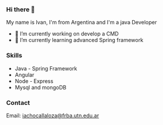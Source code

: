 ### Hi there 👋
My name is Ivan, I'm from Argentina and I'm a java Developer

- 🔭 I’m currently working on develop a CMD
- 🌱 I’m currently learning advanced Spring framework

<!--
**Igabri3l/Igabri3l** is a ✨ _special_ ✨ repository because its `README.md` (this file) appears on your GitHub profile.

Here are some ideas to get you started:

- 🔭 I’m currently working on ...
- 🌱 I’m currently learning ...
- 👯 I’m looking to collaborate on ...
- 🤔 I’m looking for help with ...
- 💬 Ask me about ...
- 📫 How to reach me: ...
- 😄 Pronouns: ...
- ⚡ Fun fact: ...
-->
### Skills

* Java - Spring Framework
* Angular
* Node - Express
* Mysql and mongoDB

### Contact
Email: iachocallaloza@frba.utn.edu.ar
